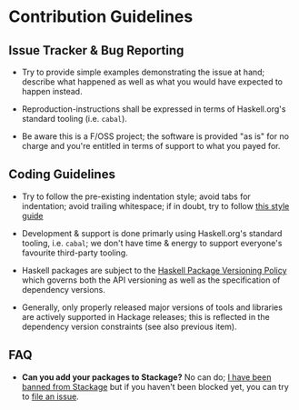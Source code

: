 # Contribution Guidelines

## Issue Tracker & Bug Reporting

- Try to provide simple examples demonstrating the issue at hand; describe what happened as well as what you would have expected to happen instead.

- Reproduction-instructions shall be expressed in terms of Haskell.org's standard tooling (i.e. `cabal`).

- Be aware this is a F/OSS project; the software is provided "as is" for no charge and you're entitled in terms of support to what you payed for.

## Coding Guidelines

- Try to follow the pre-existing indentation style; avoid tabs for indentation; avoid trailing whitespace; if in doubt, try to follow [this style guide](https://github.com/hvr/haskell-style-guide/blob/master/haskell-style.md)

- Development & support is done primarly using Haskell.org's standard tooling, i.e. `cabal`; we don't have time & energy to support everyone's favourite third-party tooling.

- Haskell packages are subject to the [Haskell Package Versioning Policy](https://pvp.haskell.org/) which governs both the API versioning as well as the specification of dependency versions.

- Generally, only properly released major versions of tools and libraries are actively supported in Hackage releases; this is reflected in the dependency version constraints (see also previous item).

## FAQ

- **Can you add your packages to Stackage?** No can do; [I have been banned from Stackage](https://github.com/fpco/stackage/issues/4472) but if you haven't been blocked yet, you can try to [file an issue](https://github.com/fpco/stackage/issues/new).

